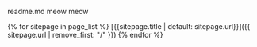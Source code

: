 readme.md meow meow

{% for sitepage in page_list %}
[{{sitepage.title | default: sitepage.url}}]({{ sitepage.url | remove_first: "/" }})
{% endfor %}
